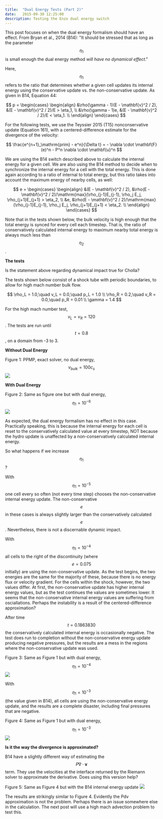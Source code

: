 ```yaml
---
title:  "Dual Energy Tests (Part 2)"
date:   2015-09-30 12:25:00
description: Testing the Enzo dual energy switch 
---
```


This post focuses on when the dual energy formalism should have an effect. From Bryan et al., 2014 (B14):
"It should be stressed that as long as the parameter $$\eta_1$$ is small enough the dual energy method
_will have no dynamical effect_."

Here, $$\eta_1$$ refers to the ratio that determines whether a given cell updates its internal energy
using the conservative update vs. the non-conservative update. 
As given in B14, Equation 44:

$$
p =
\begin{cases}
\begin{align}
&\rho(\gamma - 1)(E - \mathbf{v}^2 / 2), &(E - \mathbf{v}^2 / 2)/E > \eta_1, \\
&\rho(\gamma - 1)e, &(E - \mathbf{v}^2 / 2)/E < \eta_1. \\
\end{align}
\end{cases}
$$

For the following tests, we use the Teyssier 2015 (T15) nonconservative update (Equation 161),
with a centered-difference estimate for the divergence of the velocity: 

$$
\frac{e^{n+1}_\mathrm{prim} - e^n}{\Delta t} = - \nabla \cdot \mathbf{F}(e)^n - P^n \nabla \cdot \mathbf{u}^n
$$

We are using the B14 switch described above to calculate the internal energy for a given cell.
We are also using the B14 method to decide when to synchronize the internal energy for a cell
with the total energy. This is done again according to a ratio of internal to total energy, but
this ratio takes into account the maximum energy of nearby cells, as well:

$$
e =
\begin{cases}
\begin{align}
&(E - \mathbf{v}^2 / 2), &\rho(E - \mathbf{v}^2 / 2)/\mathrm{max}(\rho_{j-1}E_{j-1}, \rho_j E_j, \rho_{j+1}E_{j+1} > \eta_2, \\
&e, &\rho(E - \mathbf{v}^2 / 2)/\mathrm{max}(\rho_{j-1}E_{j-1}, \rho_j E_j, \rho_{j+1}E_{j+1} < \eta_2. \\
\end{align}
\end{cases}
$$

Note that in the tests shown below, the bulk velocity is high enough that the total energy is synced
for every cell each timestep. That is, the ratio of conservatively calculated internal energy to
maximum nearby total energy is always much less than $$\eta_2$$.


**The tests**

Is the statement above regarding dynamical impact true for Cholla?

The tests shown below consist of a shock tube with periodic boundaries, 
to allow for high mach number bulk flow.

$$
\rho_L = 1.0,\quad v_L = 0.0,\quad p_L = 1.0 \\
\rho_R = 0.2,\quad v_R = 0.0,\quad p_R = 0.01 \\
\gamma = 1.4
$$

For the high mach number test, $$ v_L = v_R = 120 $$. The tests are run until $$t = 0.8$$,
on a domain from -3 to 3.


**Without Dual Energy**

Figure 1: PPMP, exact solver, no dual energy, $$ v_{bulk} = 100 c_s $$
<img src="{{ site.url }}assets/images/PPMP_exact_M100.png">

**With Dual Energy**

Figure 2: Same as figure one but with dual energy, $$\eta_1 = 10^{-6}$$
<img src="{{ site.url }}assets/images/PPMP_exact_M100_eta6.png">

As expected, the dual energy formalism has no effect in this case. Practically speaking,
this is because the internal energy for each cell is reset to the conservatively calculated 
value at every timestep, NOT because the hydro update is unaffected by a non-conservatively 
calculated internal energy.

So what happens if we increase $$\eta_1$$?

With $$\eta_1 = 10^{-5}$$ one cell every so often (not every time step) chooses the 
non-conservative internal energy update. The non-conservative $$e$$ in these cases is
always slightly larger than the conservatively calculated $$e$$. Nevertheless, there is not
a discernable dynamic impact.

With $$\eta_1 = 10^{-4}$$ all cells to the right of the discontinuity (where $$e = 0.075$$ initially) are
using the non-conservative update. As the test begins, the two energies are the same for the majority of these, 
because there is no energy flux or velocity gradient. For the cells within the shock, however,
the two values differ. At first, the non-conservative update has higher internal energy values, but 
as the test continues the values are sometimes lower. It seems that the non-conservative internal energy 
values are suffering from osciallations. Perhaps the instability is a result of the centered-difference approximation?

After time $$t = 0.1863830$$ the conservatively calculated internal energy is occasionally negative. 
The test does run to completion without the non-conservative energy update producing negative pressures, 
but the results are a mess in the regions where the non-conservative update was used.

Figure 3: Same as Figure 1 but with dual energy, $$\eta_1 = 10^{-4}$$
<img src="{{ site.url }}assets/images/PPMP_exact_M100_eta4.png">

With $$\eta_1 = 10^{-3}$$ (the value given in B14), all cells are using the non-conservative energy 
update, and the results are a complete disaster, including final pressures that are negative.

Figure 4: Same as Figure 1 but with dual energy, $$\eta_1 = 10^{-3}$$
<img src="{{ site.url }}assets/images/PPMP_exact_M100_eta3.png">


**Is it the way the divergence is approximated?**

B14 have a slightly different way of estimating the $$P \nabla \cdot \mathbf{v}$$ term. They 
use the velocities at the interface returned by the Riemann solver to approximate the derivative.
Does using this version help?

Figure 5: Same as Figure 4 but with the B14 internal energy update
<img src="{{ site.url }}assets/images/PPMP_exact_M100_B14.png">

The results are strikingly similar to Figure 4. Evidently the Pdv approximation is not the problem.
Perhaps there is an issue somewhere else in the calculation. The next post will use a high mach 
advection problem to test this.



